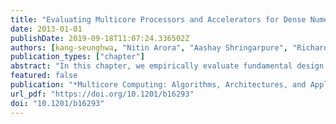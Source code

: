 ```yaml
---
title: "Evaluating Multicore Processors and Accelerators for Dense Numerical Computations"
date: 2013-01-01
publishDate: 2019-09-18T11:07:24.336502Z
authors: [kang-seunghwa, "Nitin Arora", "Aashay Shringarpure", "Richard W. Vuduc", admin]
publication_types: ["chapter"]
abstract: "In this chapter, we empirically evaluate fundamental design trade-offs among current multicore processors and accelerator technologies and their impact on dense numerical computations. The main objectives of this work are to understand the differences in the implementation techniques required to achieve good performance on a variety of current multicore and accelerator platforms and to aid application designers in better mapping their software to the most suitable architecture. We also aim to influence future computing system design. We present interarchitectural comparisons of dense numerical kernels from computational statistics and direct n-body problems using a spectrum of multicore and accelerator platforms, including those based on the Intel Harpertown and Nehalem architectures, the AMD Barcelona architecture, the Sony-Toshiba-IBM Cell Broadband Engine, and the second-generation PowerXCell/8i and the NVIDIA Tesla C870 and C1060. We illustrate the software implementation process on each platform; measure and analyze the performance, coding complexity, and energy efficiency of each implementation; and discuss the impact of different architectural design choices on each implementation."
featured: false
publication: "*Multicore Computing: Algorithms, Architectures, and Applications*"
url_pdf: "https://doi.org/10.1201/b16293"
doi: "10.1201/b16293"
---
```


